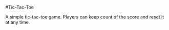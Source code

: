 #Tic-Tac-Toe

A simple tic-tac-toe game. Players can keep count of the score and reset it at any time.

